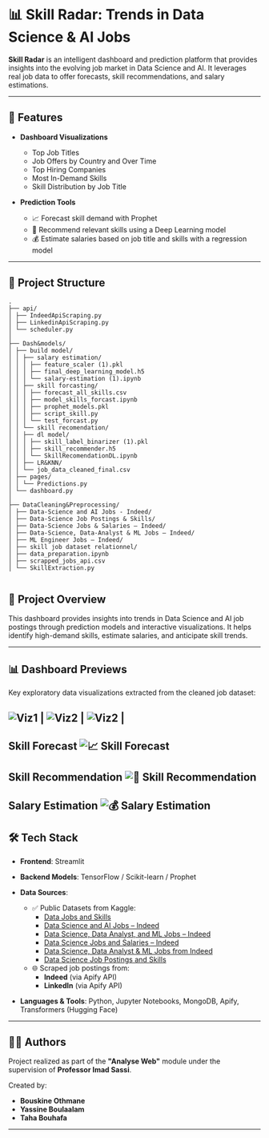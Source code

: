 # 📊 Skill Radar: Trends in Data Science & AI Jobs

**Skill Radar** is an intelligent dashboard and prediction platform that provides insights into the evolving job market in Data Science and AI. It leverages real job data to offer forecasts, skill recommendations, and salary estimations.

---

## 🚀 Features

- **Dashboard Visualizations**

  - Top Job Titles
  - Job Offers by Country and Over Time
  - Top Hiring Companies
  - Most In-Demand Skills
  - Skill Distribution by Job Title

- **Prediction Tools**
  - 📈 Forecast skill demand with Prophet
  - 🧠 Recommend relevant skills using a Deep Learning model
  - 💰 Estimate salaries based on job title and skills with a regression model

---

## 🧱 Project Structure

```
.
├── api/
│ ├── IndeedApiScraping.py
│ ├── LinkedinApiScraping.py
│ └── scheduler.py
│
├── Dash&models/
│ ├── build model/
│ │ ├── salary estimation/
│ │ │ ├── feature_scaler (1).pkl
│ │ │ ├── final_deep_learning_model.h5
│ │ │ └── salary-estimation (1).ipynb
│ │ ├── skill forcasting/
│ │ │ ├── forecast_all_skills.csv
│ │ │ ├── model_skills_forcast.ipynb
│ │ │ ├── prophet_models.pkl
│ │ │ ├── script_skill.py
│ │ │ └── test_forcast.py
│ │ └── skill recomendation/
│ │ ├── dl model/
│ │ │ ├── skill_label_binarizer (1).pkl
│ │ │ ├── skill_recommender.h5
│ │ │ └── SkillRecomendationDL.ipynb
│ │ ├── LR&KNN/
│ │ └── job_data_cleaned_final.csv
│ ├── pages/
│ │ └── Predictions.py
│ └── dashboard.py
│
├── DataCleaning&Preprocessing/
│ ├── Data-Science and AI Jobs - Indeed/
│ ├── Data-Science Job Postings & Skills/
│ ├── Data-Science Jobs & Salaries – Indeed/
│ ├── Data-Science, Data-Analyst & ML Jobs – Indeed/
│ ├── ML Engineer Jobs – Indeed/
│ ├── skill job dataset relationnel/
│ ├── data_preparation.ipynb
│ ├── scrapped_jobs_api.csv
│ └── SkillExtraction.py


```

## 🧠 Project Overview

This dashboard provides insights into trends in Data Science and AI job postings through prediction models and interactive visualizations. It helps identify high-demand skills, estimate salaries, and anticipate skill trends.

---

## 📊 Dashboard Previews

Key exploratory data visualizations extracted from the cleaned job dataset:

![Viz1](./assets/Viz1.jpg) | ![Viz2](./assets/Viz2.jpg) | ![Viz2](./assets/Viz3.jpg) |
---

**Skill Forecast**
![📈 Skill Forecast](./assets/forecast.jpg)  
---

**Skill Recommendation**
![🧠 Skill Recommendation](./assets/recommendation.jpg)  
---

**Salary Estimation**
![💰 Salary Estimation](./assets/salary.jpg)  
---




## 🛠️ Tech Stack

- **Frontend**: Streamlit
- **Backend Models**: TensorFlow / Scikit-learn / Prophet
- **Data Sources**:

  - ✅ Public Datasets from Kaggle:
    - [Data Jobs and Skills](https://www.kaggle.com/datasets/tanvirachowdhury/data-jobs-and-skills)
    - [Data Science and AI Jobs – Indeed](https://www.kaggle.com/datasets/srivnaman/data-science-and-ai-jobsindeed)
    - [Data Science, Data Analyst, and ML Jobs – Indeed](https://www.kaggle.com/datasets/mdwaquarazam/data-science-dataanalyst-and-ml-job-indeed)
    - [Data Science Jobs and Salaries – Indeed](https://www.kaggle.com/datasets/ritiksharma07/data-science-jobs-andsalaries-indeed)
    - [Data Science, Data Analyst & ML Jobs from Indeed](https://www.kaggle.com/datasets/arnabk123/data-science-data-analyst-and-ml-jobs-from-indeed)
    - [Data Science Job Postings and Skills](https://www.kaggle.com/datasets/asaniczka/data-science-job-postings-and-skills/data)
  - 🌐 Scraped job postings from:
    - **Indeed** (via Apify API)
    - **LinkedIn** (via Apify API)

- **Languages & Tools**: Python, Jupyter Notebooks, MongoDB, Apify, Transformers (Hugging Face)

---

## 👨‍💻 Authors

Project realized as part of the **"Analyse Web"** module under the supervision of **Professor Imad Sassi**.

Created by:

- **Bouskine Othmane**
- **Yassine Boulaalam**
- **Taha Bouhafa**

---
